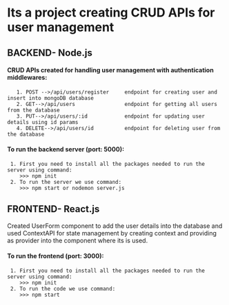 # Its a project creating CRUD APIs for user management
  ## BACKEND- Node.js
  #### CRUD APIs created for handling user management with authentication middlewares:
       1. POST -->/api/users/register     endpoint for creating user and insert into mongoDB database
       2. GET-->/api/users                endpoint for getting all users from the database
       3. PUT-->/api/users/:id            endpoint for updating user details using id params
       4. DELETE-->/api/users/id          endpoint for deleting user from the database

  #### To run the backend server (port: 5000):
     1. First you need to install all the packages needed to run the server using command:
        >>> npm init
     2. To run the server we use command:
        >>> npm start or nodemon server.js

  ## FRONTEND- React.js
  Created UserForm component to add the user details into the database and used ContextAPI for state management by creating context and providing as provider into the component where its is used.
   #### To run the frontend (port: 3000):
     1. First you need to install all the packages needed to run the server using command:
        >>> npm init
     2. To run the code we use command:
        >>> npm start 
  
